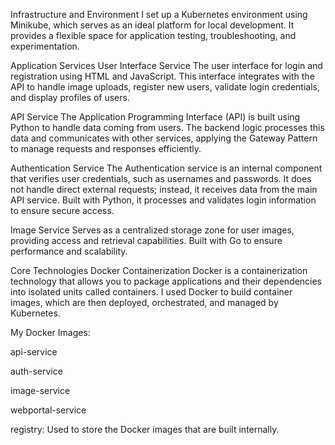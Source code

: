 Infrastructure and Environment
I set up a Kubernetes environment using Minikube, which serves as an ideal platform for local development. It provides a flexible space for application testing, troubleshooting, and experimentation.

Application Services
User Interface Service
The user interface for login and registration using HTML and JavaScript. This interface integrates with the API to handle image uploads, register new users, validate login credentials, and display profiles of users.

API Service
The Application Programming Interface (API) is built using Python to handle data coming from users. The backend logic processes this data and communicates with other services, applying the Gateway Pattern to manage requests and responses efficiently.

Authentication Service
The Authentication service is an internal component that verifies user credentials, such as usernames and passwords. It does not handle direct external requests; instead, it receives data from the main API service. Built with Python, it processes and validates login information to ensure secure access.

Image Service
Serves as a centralized storage zone for user images, providing access and retrieval capabilities. Built with Go to ensure performance and scalability.

Core Technologies
Docker Containerization
Docker is a containerization technology that allows you to package applications and their dependencies into isolated units called containers. I used Docker to build container images, which are then deployed, orchestrated, and managed by Kubernetes.

My Docker Images:

api-service

auth-service

image-service

webportal-service

registry: Used to store the Docker images that are built internally.
